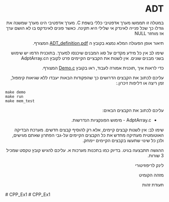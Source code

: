 <div dir="rtl" lang="he">

# ADT
במטלה זו תממשו מערך אדפטיבי כללי בשפת C. 
מערך אדפטיבי הינו מערך שמשנה את גודלו כך שכל פנייה לאינדק אי שלילי היא תקינה. כאשר פונים לאינדקס בו לא הושם ערך אז מוחזר NULL

תיאור אופן הפעולה המלא נמצא בקובץ ה
[ADT_definition.pdf](ADT_definition.pdf) 
המצורף.

שימו לב אין כל מידע מקדים על סוג המבנים שיכנסו למערך. בתוכנית הדמו יש שימוש בשני מבנים שונים. אין לשנות את הקבציים הקיימים פרט לקובץ הAdptArray.c

כדי לראות איך ,תוכנית אמורה לעבוד, ראו בקובץ
[Demo.c](Demo.c)
המצורף.

 עליכם לכתוב את הקבצים הדרושים כך שהפקודות הבאות יעבדו ללא שגיאות קימפול, זמן ריצה או דליפות זיכרון.:

<div dir='ltr'>

    make demo
	make run
    make mem_test

</div>

עליכם לכתוב את  הקבצים הבאים:

* AdptArray.c - מימוש הפונקציות הנדרשות. 

שימו לב:
אין לשנות קבצים קיימים, אלא רק להוסיף קבצים חדשים.
מערכת הבדיקה האוטומטית מעתיקה מחדש את כל הקבצים הקיימים על-גבי הפתרון שאתם מגישים,
ולכן כל שינוי שתעשו בקבצים הקיימים יימחק.

ההגשה תתבצעה בגיט. בדיוק כמו בתכנות מערכות א.
עליכם להגיש קובץ טקסט שמכיל 3 שורות.

לינק לריפוזיטורי
	
מזהה הקומיט
	
תעודת זהות
	

</div>
# CPP_Ex1
# CPP_Ex1
